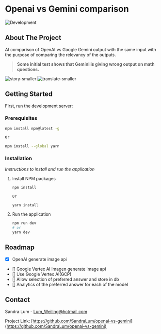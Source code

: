 # Openai vs Gemini comparison

<img src="https://img.shields.io/badge/development-in_progress-orange" alt="Development"/>

## About The Project

AI comparison of OpenAI vs Google Gemini output with the same input with the purpose of comparing the relevancy of the outputs.

> **Some initial test shows that Gemini is giving wrong output on math questions.**

![story-smaller](https://github.com/SandraLum/openai-vs-gemini/assets/2909449/1313c259-99ff-4899-bfdd-da692902a1f0)
![translate-smaller](https://github.com/SandraLum/openai-vs-gemini/assets/2909449/2920c366-9ee8-4874-8686-f05cc8c4561c)

## Getting Started

First, run the development server:

### Prerequisites

```sh
npm install npm@latest -g

Or

npm install --global yarn
```

### Installation

_Instructions to install and run the application_

1. Install NPM packages

   ```sh
   npm install

   Or

   yarn install
   ```

2. Run the application
   ```sh
   npm run dev
   # or
   yarn dev
   ```

## Roadmap

- [x] OpenAI generate image api
- [] Google Vertex AI Imagen generate image api
- [] Use Google Vertex AI(GCP)
- [] Allow selection of preferred answer and store in db
- [] Analytics of the preferred answer for each of the model

## Contact

Sandra Lum - Lum_Weiling@hotmail.com

Project Link: [https://github.com/SandraLum/openai-vs-gemini](https://github.com/SandraLum/openai-vs-gemini)

